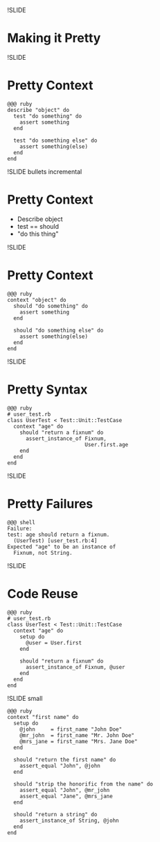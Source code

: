 !SLIDE
# Making it Pretty

!SLIDE
# Pretty Context

    @@@ ruby
    describe "object" do
      test "do something" do
        assert something
      end
      
      test "do something else" do
        assert something(else)
      end
    end
    
!SLIDE bullets incremental
# Pretty Context

* Describe object
* test == should
* "do this thing"

!SLIDE
# Pretty Context

    @@@ ruby
    context "object" do
      should "do something" do
        assert something
      end
      
      should "do something else" do
        assert something(else)
      end
    end

!SLIDE
# Pretty Syntax

    @@@ ruby
    # user_test.rb
    class UserTest < Test::Unit::TestCase
      context "age" do
        should "return a fixnum" do
          assert_instance_of Fixnum,
                             User.first.age
        end
      end
    end

!SLIDE
# Pretty Failures

    @@@ shell
    Failure:
    test: age should return a fixnum.
      (UserTest) [user_test.rb:4]
    Expected "age" to be an instance of
      Fixnum, not String.

!SLIDE
# Code Reuse

    @@@ ruby
    # user_test.rb
    class UserTest < Test::Unit::TestCase
      context "age" do
        setup do
          @user = User.first
        end
        
        should "return a fixnum" do
          assert_instance_of Fixnum, @user
        end
      end
    end

!SLIDE small

    @@@ ruby    
    context "first name" do
      setup do
        @john     = first_name "John Doe"
        @mr_john  = first_name "Mr. John Doe"
        @mrs_jane = first_name "Mrs. Jane Doe"
      end
      
      should "return the first name" do
        assert_equal "John", @john
      end

      should "strip the honorific from the name" do
        assert_equal "John", @mr_john
        assert_equal "Jane", @mrs_jane
      end

      should "return a string" do
        assert_instance_of String, @john
      end
    end
